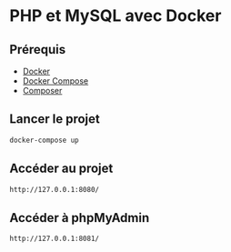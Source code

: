 # PHP et MySQL avec Docker

## Prérequis

- [Docker](https://docs.docker.com/install/)
- [Docker Compose](https://docs.docker.com/compose/install/)
- [Composer](https://getcomposer.org/download/)

## Lancer le projet
```bash
docker-compose up
```

## Accéder au projet
```bash
http://127.0.0.1:8080/
```

## Accéder à phpMyAdmin
```bash
http://127.0.0.1:8081/
```